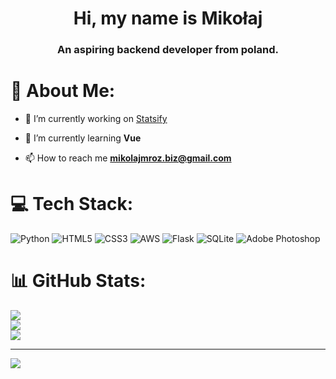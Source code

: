 <h1 align="center">Hi, my name is Mikołaj</h1>
<h3 align="center">An aspiring backend developer from poland.</h3>


# 💫 About Me:

- 🔭 I’m currently working on [Statsify](http://statsify.eu-central-1.elasticbeanstalk.com/)

- 🌱 I’m currently learning **Vue**

- 📫 How to reach me **mikolajmroz.biz@gmail.com**



# 💻 Tech Stack:
![Python](https://img.shields.io/badge/python-3670A0?style=for-the-badge&logo=python&logoColor=ffdd54) ![HTML5](https://img.shields.io/badge/html5-%23E34F26.svg?style=for-the-badge&logo=html5&logoColor=white) ![CSS3](https://img.shields.io/badge/css3-%231572B6.svg?style=for-the-badge&logo=css3&logoColor=white) ![AWS](https://img.shields.io/badge/AWS-%23FF9900.svg?style=for-the-badge&logo=amazon-aws&logoColor=white) ![Flask](https://img.shields.io/badge/flask-%23000.svg?style=for-the-badge&logo=flask&logoColor=white) ![SQLite](https://img.shields.io/badge/sqlite-%2307405e.svg?style=for-the-badge&logo=sqlite&logoColor=white) ![Adobe Photoshop](https://img.shields.io/badge/adobephotoshop-%2331A8FF.svg?style=for-the-badge&logo=adobephotoshop&logoColor=white)
# 📊 GitHub Stats:
![](https://github-readme-stats.vercel.app/api?username=Mikolaj-mroz&theme=dark&hide_border=false&include_all_commits=false&count_private=true)<br/>
![](https://github-readme-streak-stats.herokuapp.com/?user=Mikolaj-mroz&theme=dark&hide_border=false)<br/>
![](https://github-readme-stats.vercel.app/api/top-langs/?username=Mikolaj-mroz&theme=dark&hide_border=false&include_all_commits=false&count_private=true&layout=compact)

---
[![](https://visitcount.itsvg.in/api?id=Mikolaj-mroz&icon=0&color=0)](https://visitcount.itsvg.in)

